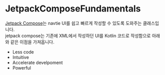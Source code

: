 # JetpackComposeFundamentals
[Jetpack Compose](https://developer.android.com/jetpack/compose/why-adopt)는 navtie UI를 쉽고 빠르게 작성할 수 있도록 도와주는 클래스입니다. <br>
jetpack compose는 기존에 XML에서 작성하던 UI를 Kotlin 코드로 작성함으로 아래와 같은 이점을 가져옵니다. 
- Less code
- Intuitive
- Accelerate develpoment
- Powerful
